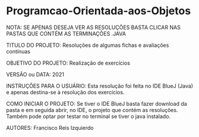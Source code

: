 # Programcao-Orientada-aos-Objetos

NOTA: SE APENAS DESEJA VER AS RESOLUÇÕES BASTA CLICAR NAS PASTAS QUE CONTÉM AS TERMINAÇÕES .JAVA 

TITULO DO PROJETO: Resoluções de algumas fichas e avaliações contínuas

OBJETIVO DO PROJETO: Realização de exercícios

VERSÃO ou DATA: 2021

INSTRUÇÕES PARA O USUÁRIO: Esta resolução foi feita no IDE BlueJ (Java) e apenas destina-se à resolução dos exercícios. 

COMO INICIAR O PROJETO: Se tiver o IDE BlueJ basta fazer download da pasta e em seguida abrir, no IDE, o projeto que contém as resoluções. Também pode optar por testar no terminal se tiver o java instalado. 

AUTORES: Francisco Reis Izquierdo
